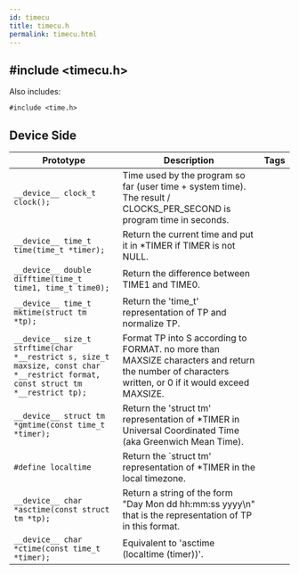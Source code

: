 ```yaml
---
id: timecu
title: timecu.h
permalink: timecu.html
---
```


## #include <timecu.h>

Also includes:
```
#include <time.h>
```

## Device Side
Prototype | Description | Tags
--- | --- | :---:
```__device__ clock_t clock();``` | Time used by the program so far (user time + system time). The result / CLOCKS_PER_SECOND is program time in seconds.
```__device__ time_t time(time_t *timer);``` | Return the current time and put it in *TIMER if TIMER is not NULL.
```__device__ double difftime(time_t time1, time_t time0);``` | Return the difference between TIME1 and TIME0.
```__device__ time_t mktime(struct tm *tp);``` | Return the 'time_t' representation of TP and normalize TP.
```__device__ size_t strftime(char *__restrict s, size_t maxsize, const char *__restrict format, const struct tm *__restrict tp);``` | Format TP into S according to FORMAT. no more than MAXSIZE characters and return the number of characters written, or 0 if it would exceed MAXSIZE.
```__device__ struct tm *gmtime(const time_t *timer);``` | Return the 'struct tm' representation of *TIMER in Universal Coordinated Time (aka Greenwich Mean Time).
```#define localtime``` | Return the `struct tm' representation of *TIMER in the local timezone.
```__device__ char *asctime(const struct tm *tp);``` | Return a string of the form "Day Mon dd hh:mm:ss yyyy\n" that is the representation of TP in this format.
```__device__ char *ctime(const time_t *timer);``` | Equivalent to 'asctime (localtime (timer))'.

